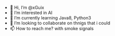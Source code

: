 - 👋 Hi, I’m @xGuix
- 👀 I’m interested in AI
- 🌱 I’m currently learning Java8, Python3
- 💞️ I’m looking to collaborate on thnigs that i could
- 📫 How to reach me? with smoke signals

<!---
xGuix/xGuix is a ✨ special ✨ repository because its `README.md` (this file) appears on your GitHub profile.
You can click the Preview link to take a look at your changes.
--->
